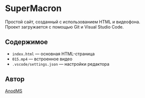 # SuperMacron

Простой сайт, созданный с использованием HTML и видеофона.  
Проект загружается с помощью Git и Visual Studio Code.

## Содержимое

- `index.html` — основная HTML-страница
- `015.mp4` — встроенное видео
- `.vscode/settings.json` — настройки редактора

## Автор

[AnodMS](https://github.com/AnodMS)

